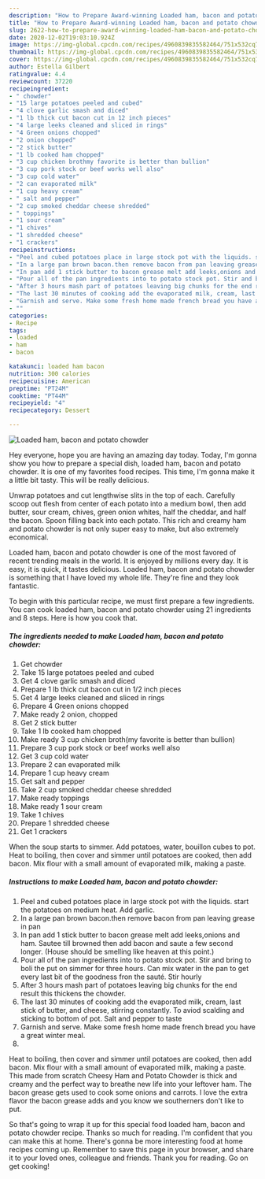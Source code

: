 ```yaml
---
description: "How to Prepare Award-winning Loaded ham, bacon and potato chowder"
title: "How to Prepare Award-winning Loaded ham, bacon and potato chowder"
slug: 2622-how-to-prepare-award-winning-loaded-ham-bacon-and-potato-chowder
date: 2020-12-02T19:03:10.924Z
image: https://img-global.cpcdn.com/recipes/4960839835582464/751x532cq70/loaded-ham-bacon-and-potato-chowder-recipe-main-photo.jpg
thumbnail: https://img-global.cpcdn.com/recipes/4960839835582464/751x532cq70/loaded-ham-bacon-and-potato-chowder-recipe-main-photo.jpg
cover: https://img-global.cpcdn.com/recipes/4960839835582464/751x532cq70/loaded-ham-bacon-and-potato-chowder-recipe-main-photo.jpg
author: Estella Gilbert
ratingvalue: 4.4
reviewcount: 37220
recipeingredient:
- " chowder"
- "15 large potatoes peeled and cubed"
- "4 clove garlic smash and diced"
- "1 lb thick cut bacon cut in 12 inch pieces"
- "4 large leeks cleaned and sliced in rings"
- "4 Green onions chopped"
- "2 onion chopped"
- "2 stick butter"
- "1 lb cooked ham chopped"
- "3 cup chicken brothmy favorite is better than bullion"
- "3 cup pork stock or beef works well also"
- "3 cup cold water"
- "2 can evaporated milk"
- "1 cup heavy cream"
- " salt and pepper"
- "2 cup smoked cheddar cheese shredded"
- " toppings"
- "1 sour cream"
- "1 chives"
- "1 shredded cheese"
- "1 crackers"
recipeinstructions:
- "Peel and cubed potatoes place in large stock pot with the liquids. start the potatoes on medium heat. Add garlic."
- "In a large pan brown bacon.then remove bacon from pan leaving grease in pan"
- "In pan add 1 stick butter to bacon grease melt add leeks,onions and ham. Sautee till browned then add bacon and saute a few second longer. (House should be smelling like heaven at this point.)"
- "Pour all of the pan ingredients into to potato stock pot. Stir and bring to boli the put on simmer for three hours. Can mix water in the pan to get every last bit of the goodness fron the sauté. Stir hourly"
- "After 3 hours mash part of potatoes leaving big chunks for the end result this thickens the chowder."
- "The last 30 minutes of cooking add the evaporated milk, cream, last stick of butter, and cheese, stirring constantly. To aviod scalding and sticking to bottom of pot. Salt and pepper to taste"
- "Garnish and serve. Make some fresh home made french bread you have a great winter meal."
- ""
categories:
- Recipe
tags:
- loaded
- ham
- bacon

katakunci: loaded ham bacon 
nutrition: 300 calories
recipecuisine: American
preptime: "PT24M"
cooktime: "PT44M"
recipeyield: "4"
recipecategory: Dessert

---
```



![Loaded ham, bacon and potato chowder](https://img-global.cpcdn.com/recipes/4960839835582464/751x532cq70/loaded-ham-bacon-and-potato-chowder-recipe-main-photo.jpg)

Hey everyone, hope you are having an amazing day today. Today, I'm gonna show you how to prepare a special dish, loaded ham, bacon and potato chowder. It is one of my favorites food recipes. This time, I'm gonna make it a little bit tasty. This will be really delicious.

Unwrap potatoes and cut lengthwise slits in the top of each. Carefully scoop out flesh from center of each potato into a medium bowl, then add butter, sour cream, chives, green onion whites, half the cheddar, and half the bacon. Spoon filling back into each potato. This rich and creamy ham and potato chowder is not only super easy to make, but also extremely economical.

Loaded ham, bacon and potato chowder is one of the most favored of recent trending meals in the world. It is enjoyed by millions every day. It is easy, it is quick, it tastes delicious. Loaded ham, bacon and potato chowder is something that I have loved my whole life. They're fine and they look fantastic.


To begin with this particular recipe, we must first prepare a few ingredients. You can cook loaded ham, bacon and potato chowder using 21 ingredients and 8 steps. Here is how you cook that.

<!--inarticleads1-->

##### The ingredients needed to make Loaded ham, bacon and potato chowder:

1. Get  chowder
1. Take 15 large potatoes peeled and cubed
1. Get 4 clove garlic smash and diced
1. Prepare 1 lb thick cut bacon cut in 1/2 inch pieces
1. Get 4 large leeks cleaned and sliced in rings
1. Prepare 4 Green onions chopped
1. Make ready 2 onion, chopped
1. Get 2 stick butter
1. Take 1 lb cooked ham chopped
1. Make ready 3 cup chicken broth(my favorite is better than bullion)
1. Prepare 3 cup pork stock or beef works well also
1. Get 3 cup cold water
1. Prepare 2 can evaporated milk
1. Prepare 1 cup heavy cream
1. Get  salt and pepper
1. Take 2 cup smoked cheddar cheese shredded
1. Make ready  toppings
1. Make ready 1 sour cream
1. Take 1 chives
1. Prepare 1 shredded cheese
1. Get 1 crackers


When the soup starts to simmer. Add potatoes, water, bouillon cubes to pot. Heat to boiling, then cover and simmer until potatoes are cooked, then add bacon. Mix flour with a small amount of evaporated milk, making a paste. 

<!--inarticleads2-->

##### Instructions to make Loaded ham, bacon and potato chowder:

1. Peel and cubed potatoes place in large stock pot with the liquids. start the potatoes on medium heat. Add garlic.
1. In a large pan brown bacon.then remove bacon from pan leaving grease in pan
1. In pan add 1 stick butter to bacon grease melt add leeks,onions and ham. Sautee till browned then add bacon and saute a few second longer. (House should be smelling like heaven at this point.)
1. Pour all of the pan ingredients into to potato stock pot. Stir and bring to boli the put on simmer for three hours. Can mix water in the pan to get every last bit of the goodness fron the sauté. Stir hourly
1. After 3 hours mash part of potatoes leaving big chunks for the end result this thickens the chowder.
1. The last 30 minutes of cooking add the evaporated milk, cream, last stick of butter, and cheese, stirring constantly. To aviod scalding and sticking to bottom of pot. Salt and pepper to taste
1. Garnish and serve. Make some fresh home made french bread you have a great winter meal.
1. 


Heat to boiling, then cover and simmer until potatoes are cooked, then add bacon. Mix flour with a small amount of evaporated milk, making a paste. This made from scratch Cheesy Ham and Potato Chowder is thick and creamy and the perfect way to breathe new life into your leftover ham. The bacon grease gets used to cook some onions and carrots. I love the extra flavor the bacon grease adds and you know we southerners don&#39;t like to put. 

So that's going to wrap it up for this special food loaded ham, bacon and potato chowder recipe. Thanks so much for reading. I'm confident that you can make this at home. There's gonna be more interesting food at home recipes coming up. Remember to save this page in your browser, and share it to your loved ones, colleague and friends. Thank you for reading. Go on get cooking!
